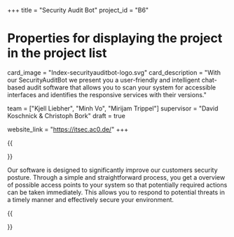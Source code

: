 +++
title = "Security Audit Bot"
project_id = "B6"



# Properties for displaying the project in the project list
card_image = "Index-securityauditbot-logo.svg"
card_description = "With our SecurityAuditBot we present you a user-friendly and intelligent chat-based audit software that allows you to scan your system for accessible interfaces and identifies the responsive services with their versions."

team = ["Kjell Liebher", "Minh Vo", "Mirijam Trippel"]
supervisor = "David Koschnick & Christoph Bork"
draft = true

website_link = "https://itsec.ac0.de/"
+++


{{<section title="Our Goal">}}

Our software is designed to significantly improve our customers security posture.
Through a simple and straightforward process, you get a overview of possible access points to your system so that potentially required actions can be taken immediately.
This allows you to respond to potential threats in a timely manner and effectively secure your environment.

{{</section>}}



